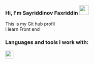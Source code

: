 ### Hi, I'm Sayriddinov Faxriddin <img src="https://media0.giphy.com/media/SwZBtqe4yvEWP7q07X/giphy.gif?cid=ecf05e474xd92h1nq2yqq6g1lz4gubhvual3hwym1qk8h9al&ep=v1_stickers_search&rid=giphy.gif&ct=s" width="30px" />
This is my Git hub profil <br />
I learn Front end

### Languages and tools I work with:
<code><img src="https://upload.wikimedia.org/wikipedia/commons/thumb/6/61/HTML5_logo_and_wordmark.svg/2048px-HTML5_logo_and_wordmark.svg.png" height="25" /></code>
